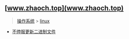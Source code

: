 ## [www.zhaoch.top](www.zhaoch.top)
 > [操作系统](www.zhaoch.top/操作系统) > [linux](www.zhaoch.top/操作系统/linux)
+ [不停服更新二进制文件](不停服更新二进制文件)
